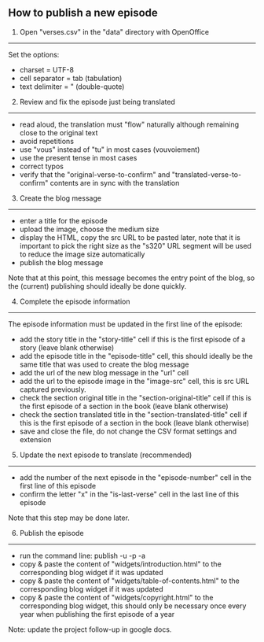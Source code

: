 How to publish a new episode
----------------------------


1. Open "verses.csv" in the "data" directory with OpenOffice
------------------------------------------------------------

Set the options:

- charset = UTF-8
- cell separator = tab (tabulation)
- text delimiter = " (double-quote)


2. Review and fix the episode just being translated
---------------------------------------------------

- read aloud, the translation must "flow" naturally although remaining close to the original text
- avoid repetitions
- use "vous" instead of "tu" in most cases (vouvoiement)
- use the present tense in most cases
- correct typos
- verify that the "original-verse-to-confirm" and "translated-verse-to-confirm" contents are in sync with the translation


3. Create the blog message
--------------------------

- enter a title for the episode
- upload the image, choose the medium size
- display the HTML, copy the src URL to be pasted later,
  note that it is important to pick the right size as the "s320" URL segment will be used to reduce the image size automatically
- publish the blog message

Note that at this point, this message becomes the entry point of the blog, so the (current) publishing should ideally be done quickly.


4. Complete the episode information
-----------------------------------

The episode information must be updated in the first line of the episode:

- add the story title in the "story-title" cell if this is the first episode of a story (leave blank otherwise)
- add the episode title in the "episode-title" cell, this should ideally be the same title that was used to create the blog message
- add the url of the new blog message in the "url" cell
- add the url to the episode image in the "image-src" cell, this is src URL captured previously.
- check the section original title in the "section-original-title" cell if this is the first episode of a section in the book (leave blank otherwise)
- check the section translated title in the "section-translated-title" cell if this is the first episode of a section in the book (leave blank otherwise)
- save and close the file, do not change the CSV format settings and extension


5. Update the next episode to translate (recommended)
-----------------------------------------------------

- add the number of the next episode in the "episode-number" cell in the first line of this episode
- confirm the letter "x" in the "is-last-verse" cell in the last line of this episode

Note that this step may be done later.


6. Publish the episode
----------------------

- run the command line: publish -u <login> -p <password> -a
- copy & paste the content of "widgets/introduction.html" to the corresponding blog widget  if it was updated
- copy & paste the content of "widgets/table-of-contents.html" to the corresponding blog widget  if it was updated
- copy & paste the content of "widgets/copyright.html" to the corresponding blog widget,
  this should only be necessary once every year when publishing the first episode of a year

Note: update the project follow-up in google docs.
